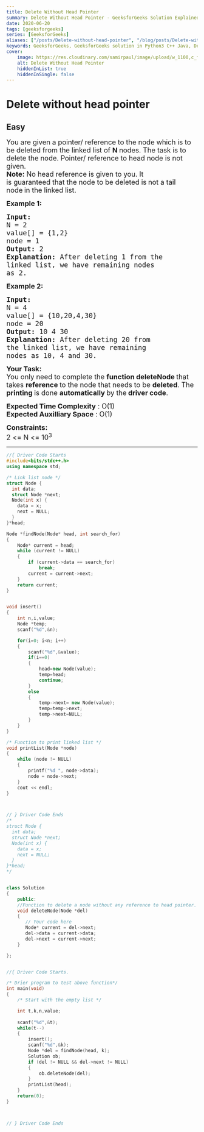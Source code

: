 ```yaml
---
title: Delete Without Head Pointer
summary: Delete Without Head Pointer - GeeksforGeeks Solution Explained
date: 2020-06-20
tags: [geeksforgeeks]
series: [GeeksforGeeks]
aliases: ["/posts/Delete-without-head-pointer", "/blog/posts/Delete-without-head-pointer", "/Delete-without-head-pointer", "/blog/Delete-without-head-pointer",]
keywords: GeeksforGeeks, GeeksforGeeks solution in Python3 C++ Java, Delete Without Head Pointer solution
cover:
    image: https://res.cloudinary.com/samirpaul/image/upload/w_1100,c_fit,co_rgb:FFFFFF,l_text:Arial_70_bold:Delete Without Head Pointer - Solution Explained/problem-solving.webp
    alt: Delete Without Head Pointer
    hiddenInList: true
    hiddenInSingle: false
---
```



# Delete without head pointer
## Easy
<div class="problems_problem_content__Xm_eO"><p><span style="font-size:18px">You are given a pointer/ reference to the node which is to be deleted from the&nbsp;linked list of <strong>N&nbsp;</strong>nodes. The task is to delete the node. Pointer/ reference to head node is not given.&nbsp;</span><br>
<span style="font-size:18px"><strong>Note:</strong> No head reference is given to you. It is&nbsp;guaranteed&nbsp;that the node to be deleted is<strong>&nbsp;</strong>not a tail node<strong>&nbsp;</strong>in the linked list.</span></p>

<p><span style="font-size:18px"><strong>Example 1:</strong></span></p>

<pre><span style="font-size:18px"><strong>Input:
</strong>N = 2
value[] = {1,2}
node = 1
<strong>Output: </strong>2<strong>
Explanation: </strong>After deleting 1 from the
linked list, we have remaining nodes
as 2.</span>
</pre>

<p><span style="font-size:18px"><strong>Example 2:</strong></span></p>

<pre><span style="font-size:18px"><strong>Input:
</strong>N = 4
value[] = {10,20,4,30}
node = 20
<strong>Output: </strong>10 4 30<strong>
Explanation: </strong>After deleting 20 from
the linked list, we have remaining
nodes as 10, 4 and 30.</span></pre>

<p><span style="font-size:18px"><strong>Your Task:</strong><br>
You only need to complete the <strong>function deleteNode </strong>that takes <strong>reference </strong>to the node that needs to be <strong>deleted</strong>. The <strong>printing </strong>is done <strong>automatically </strong>by the<strong> driver code</strong>.</span></p>

<p><span style="font-size:18px"><strong>Expected Time Complexity</strong> : O(1)<br>
<strong>Expected Auxilliary Space</strong> : O(1)</span></p>

<p><span style="font-size:18px"><strong>Constraints:</strong><br>
2 &lt;= N &lt;= 10<sup>3</sup></span></p>
</div>

---




```cpp
//{ Driver Code Starts
#include<bits/stdc++.h>
using namespace std;

/* Link list node */
struct Node {
  int data;
  struct Node *next;
  Node(int x) {
    data = x;
    next = NULL;
  }
}*head;

Node *findNode(Node* head, int search_for)
{
    Node* current = head;
    while (current != NULL)
    {
        if (current->data == search_for)
            break;
        current = current->next;
    }
    return current;
}


void insert()
{
    int n,i,value;
    Node *temp;
    scanf("%d",&n);

    for(i=0; i<n; i++)
    {
        scanf("%d",&value);
        if(i==0)
        {
            head=new Node(value);
            temp=head;
            continue;
        }
        else
        {
            temp->next= new Node(value);
            temp=temp->next;
            temp->next=NULL;
        }
    }
}

/* Function to print linked list */
void printList(Node *node)
{
    while (node != NULL)
    {
        printf("%d ", node->data);
        node = node->next;
    }
    cout << endl;
}



// } Driver Code Ends
/*
struct Node {
  int data;
  struct Node *next;
  Node(int x) {
    data = x;
    next = NULL;
  }
}*head;
*/


class Solution
{
    public:
    //Function to delete a node without any reference to head pointer.
    void deleteNode(Node *del)
    {
       // Your code here
       Node* current = del->next;
       del->data = current->data;
       del->next = current->next;
    }

};


//{ Driver Code Starts.

/* Drier program to test above function*/
int main(void)
{
    /* Start with the empty list */

    int t,k,n,value;
    
    scanf("%d",&t);
    while(t--)
    {
        insert();
        scanf("%d",&k);
        Node *del = findNode(head, k);
        Solution ob;
        if (del != NULL && del->next != NULL)
        {
            ob.deleteNode(del);
        }
        printList(head);
    }
    return(0);
}



// } Driver Code Ends
```
